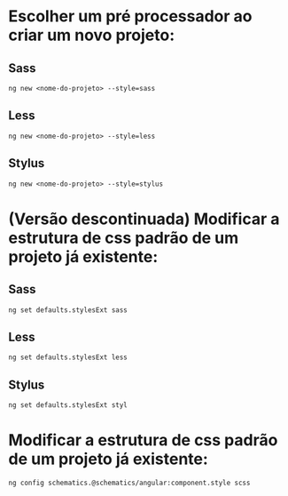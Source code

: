 # Escolher um pré processador ao criar um novo projeto:

## Sass
`ng new <nome-do-projeto> --style=sass`

## Less
`ng new <nome-do-projeto> --style=less`

## Stylus
`ng new <nome-do-projeto> --style=stylus`

# (Versão descontinuada) Modificar a estrutura de css padrão de um projeto já existente:

## Sass
`ng set defaults.stylesExt sass`

## Less
`ng set defaults.stylesExt less`

## Stylus
`ng set defaults.stylesExt styl`

# Modificar a estrutura de css padrão de um projeto já existente:
`ng config schematics.@schematics/angular:component.style scss`